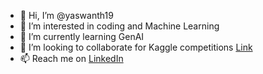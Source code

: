 - 👋 Hi, I’m @yaswanth19
- 👀 I’m interested in coding and Machine Learning
- 🌱 I’m currently learning GenAI
- 💞️ I’m looking to collaborate for Kaggle competitions [Link](https://www.kaggle.com/yaswanthgali)
- 📫 Reach me on [ LinkedIn ](https://www.linkedin.com/in/yaswanth-gali/)

<!---
yaswanth19/yaswanth19 is a ✨ special ✨ repository because its `README.md` (this file) appears on your GitHub profile.
You can click the Preview link to take a look at your changes.
--->
